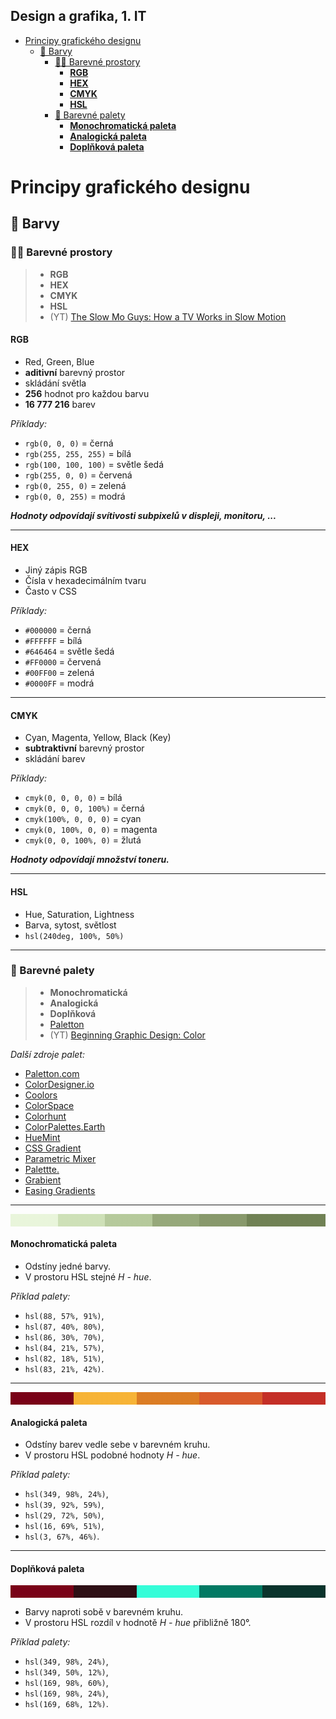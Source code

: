 ## Design a grafika, 1. IT

- [Principy grafického designu](#principy-grafického-designu)
  - [🎨 Barvy](#-barvy)
    - [🏳️‍🌈 Barevné prostory](#️-barevné-prostory)
      - [**RGB**](#rgb)
      - [**HEX**](#hex)
      - [**CMYK**](#cmyk)
      - [**HSL**](#hsl)
    - [🎨 Barevné palety](#-barevné-palety)
      - [**Monochromatická paleta**](#monochromatická-paleta)
      - [**Analogická paleta**](#analogická-paleta)
      - [**Doplňková paleta**](#doplňková-paleta)

# Principy grafického designu

## 🎨 Barvy

### 🏳️‍🌈 Barevné prostory

> - **RGB**
> - **HEX**
> - **CMYK**
> - **HSL**
> - (YT) [The Slow Mo Guys: How a TV Works in Slow Motion](https://www.youtube.com/watch?v=3BJU2drrtCM&t=601s)

#### **RGB**

- Red, Green, Blue
- **aditivní** barevný prostor
- skládání světla
- **256** hodnot pro každou barvu
- **16 777 216** barev

_Příklady:_

- `rgb(0, 0, 0)` = černá
- `rgb(255, 255, 255)` = bílá
- `rgb(100, 100, 100)` = světle šedá
- `rgb(255, 0, 0)` = červená
- `rgb(0, 255, 0)` = zelená
- `rgb(0, 0, 255)` = modrá

**_Hodnoty odpovídají svítivosti subpixelů v displeji, monitoru, ..._**

---

#### **HEX**

- Jiný zápis RGB
- Čísla v hexadecimálním tvaru
- Často v CSS

_Příklady:_

- `#000000` = černá
- `#FFFFFF` = bílá
- `#646464` = světle šedá
- `#FF0000` = červená
- `#00FF00` = zelená
- `#0000FF` = modrá

---

#### **CMYK**

- Cyan, Magenta, Yellow, Black (Key)
- **subtraktivní** barevný prostor
- skládání barev

_Příklady:_

- `cmyk(0, 0, 0, 0)` = bílá
- `cmyk(0, 0, 0, 100%)` = černá
- `cmyk(100%, 0, 0, 0)` = cyan
- `cmyk(0, 100%, 0, 0)` = magenta
- `cmyk(0, 0, 100%, 0)` = žlutá

**_Hodnoty odpovídají množství toneru._**

---

#### **HSL**

- Hue, Saturation, Lightness
- Barva, sytost, světlost
- `hsl(240deg, 100%, 50%)`

---

### 🎨 Barevné palety

> - **Monochromatická**
> - **Analogická**
> - **Doplňková**
> - [Paletton](https://paletton.com/)
> - (YT) [Beginning Graphic Design: Color](https://www.youtube.com/watch?v=_2LLXnUdUIc)

_Další zdroje palet:_

- [Paletton.com](https://paletton.com/)
- [ColorDesigner.io](https://colordesigner.io/)
- [Coolors](https://coolors.co/)
- [ColorSpace](https://mycolor.space/)
- [Colorhunt](https://colorhunt.co/)
- [ColorPalettes.Earth](https://colorpalettes.earth/)
- [HueMint](https://huemint.com/)
- [CSS Gradient](https://cssgradient.io/)
- [Parametric Mixer](https://colormixer.web.app/02332971ff623007ff9bc9505a440301ffff7c5f55610300/Sunset)
- [Palettte.](https://palettte.app/)
- [Grabient](https://www.grabient.com/)
- [Easing Gradients](https://larsenwork.com/easing-gradients/#editor)

---

<div style="height: 20px; background: linear-gradient(
  to right, 
  hsl(88, 57%, 91%) 0%,
  hsl(88, 57%, 91%) 15%,
  hsl(87, 40%, 80%) 15%,
  hsl(87, 40%, 80%) 30%,
  hsl(86, 30%, 70%) 30%,
  hsl(86, 30%, 70%) 45%,
  hsl(84, 21%, 57%) 45%, 
  hsl(84, 21%, 57%) 60%,
  hsl(82, 18%, 51%) 60%,
  hsl(82, 18%, 51%) 75%,
  hsl(83, 21%, 42%) 75%,
  hsl(83, 21%, 42%) 100%
);" ></div>

#### **Monochromatická paleta**

- Odstíny jedné barvy.
- V prostoru HSL stejné _H - hue_.

_Příklad palety:_

- `hsl(88, 57%, 91%)`,
- `hsl(87, 40%, 80%)`,
- `hsl(86, 30%, 70%)`,
- `hsl(84, 21%, 57%)`,
- `hsl(82, 18%, 51%)`,
- `hsl(83, 21%, 42%)`.

---

<div style="height: 20px; background: linear-gradient(
  to right,
  hsl(349, 98%, 24%) 0%,
  hsl(349, 98%, 24%) 20%,
  hsl(39, 92%, 59%) 20%,
  hsl(39, 92%, 59%) 40%,
  hsl(29, 72%, 50%) 40%,
  hsl(29, 72%, 50%) 60%,
  hsl(16, 69%, 51%) 60%,
  hsl(16, 69%, 51%) 80%,
  hsl(3, 67%, 46%) 80%,
  hsl(3, 67%, 46%) 100%
);">
</div>

#### **Analogická paleta**

- Odstíny barev vedle sebe v barevném kruhu.
- V prostoru HSL podobné hodnoty _H - hue_.

_Příklad palety:_

- `hsl(349, 98%, 24%)`,
- `hsl(39, 92%, 59%)`,
- `hsl(29, 72%, 50%)`,
- `hsl(16, 69%, 51%)`,
- `hsl(3, 67%, 46%)`.

---

#### **Doplňková paleta**

<div style="height: 20px; background: linear-gradient(
  to right,
  hsl(349, 98%, 24%) 0%,
  hsl(349, 98%, 24%) 20%,
  hsl(349, 50%, 12%) 20%,
  hsl(349, 50%, 12%) 40%,
  hsl(169, 98%, 60%) 40%,
  hsl(169, 98%, 60%) 60%,
  hsl(169, 98%, 24%) 60%,
  hsl(169, 98%, 24%) 80%,
  hsl(169, 68%, 12%) 80%,
  hsl(169, 68%, 12%) 80%
);">
</div>

- Barvy naproti sobě v barevném kruhu.
- V prostoru HSL rozdíl v hodnotě _H - hue_ přibližně 180°.

_Příklad palety:_

- `hsl(349, 98%, 24%)`,
- `hsl(349, 50%, 12%)`,
- `hsl(169, 98%, 60%)`,
- `hsl(169, 98%, 24%)`,
- `hsl(169, 68%, 12%)`.
